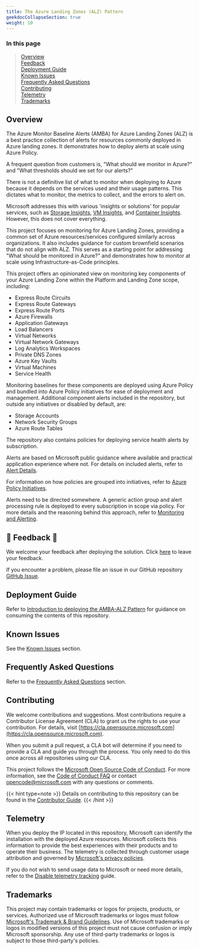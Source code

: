 ```yaml
---
title: The Azure Landing Zones (ALZ) Pattern
geekdocCollapseSection: true
weight: 10
---
```


### In this page

> [Overview](../ALZ-Pattern#overview) </br>
> [Feedback](../ALZ-Pattern#-feedback-) </br>
> [Deployment Guide](../ALZ-Pattern#deployment-guide) </br>
> [Known Issues](../ALZ-Pattern#known-issues) </br>
> [Frequently Asked Questions](../ALZ-Pattern#frequently-asked-questions) </br>
> [Contributing](../ALZ-Pattern#contributing) </br>
> [Telemetry](../ALZ-Pattern#telemetry) </br>
> [Trademarks](../ALZ-Pattern#trademarks) </br>

## Overview

The Azure Monitor Baseline Alerts (AMBA) for Azure Landing Zones (ALZ) is a best practice collection of alerts for resources commonly deployed in Azure landing zones. It demonstrates how to deploy alerts at scale using Azure Policy.

A frequent question from customers is, "What should we monitor in Azure?" and "What thresholds should we set for our alerts?"

There is not a definitive list of what to monitor when deploying to Azure because it depends on the services used and their usage patterns. This dictates what to monitor, the metrics to collect, and the errors to alert on.

Microsoft addresses this with various 'insights or solutions' for popular services, such as [Storage Insights](https://learn.microsoft.com/en-us/azure/storage/common/storage-insights-overview), [VM Insights](https://learn.microsoft.com/en-us/azure/azure-monitor/vm/vminsights-overview), and [Container Insights](https://learn.microsoft.com/en-us/azure/azure-monitor/containers/container-insights-overview). However, this does not cover everything.

This project focuses on monitoring for Azure Landing Zones, providing a common set of Azure resources/services configured similarly across organizations. It also includes guidance for custom brownfield scenarios that do not align with ALZ. This serves as a starting point for addressing "What should be monitored in Azure?" and demonstrates how to monitor at scale using Infrastructure-as-Code principles.

This project offers an opinionated view on monitoring key components of your Azure Landing Zone within the Platform and Landing Zone scope, including:

- Express Route Circuits
- Express Route Gateways
- Express Route Ports
- Azure Firewalls
- Application Gateways
- Load Balancers
- Virtual Networks
- Virtual Network Gateways
- Log Analytics Workspaces
- Private DNS Zones
- Azure Key Vaults
- Virtual Machines
- Service Health

Monitoring baselines for these components are deployed using Azure Policy and bundled into Azure Policy initiatives for ease of deployment and management. Additional component alerts included in the repository, but outside any initiatives or disabled by default, are:

- Storage Accounts
- Network Security Groups
- Azure Route Tables

The repository also contains policies for deploying service health alerts by subscription.

Alerts are based on Microsoft public guidance where available and practical application experience where not. For details on included alerts, refer to [Alert Details](../../Getting-started/Alerts-Details).

For information on how policies are grouped into initiatives, refer to [Azure Policy Initiatives](../../Getting-started/Policy-Initiatives).

Alerts need to be directed somewhere. A generic action group and alert processing rule is deployed to every subscription in scope via policy. For more details and the reasoning behind this approach, refer to [Monitoring and Alerting](../../Getting-started/Monitoring-and-Alerting).

## 📣 Feedback 📣

We welcome your feedback after deploying the solution. Click [here](https://aka.ms/alz/monitor/feedback) to leave your feedback.

If you encounter a problem, please file an issue in our GitHub repository [GitHub Issue](https://github.com/Azure/azure-monitor-baseline-alerts/issues).

## Deployment Guide

Refer to [Introduction to deploying the AMBA-ALZ Pattern](../../HowTo/deploy/Introduction-to-deploying-the-ALZ-Pattern) for guidance on consuming the contents of this repository.

## Known Issues

See the [Known Issues](../../Resources/Known-Issues) section.

## Frequently Asked Questions

Refer to the [Frequently Asked Questions](../../Resources/FAQ) section.

## Contributing

We welcome contributions and suggestions. Most contributions require a Contributor License Agreement (CLA) to grant us the rights to use your contribution. For details, visit [https://cla.opensource.microsoft.com](https://cla.opensource.microsoft.com).

When you submit a pull request, a CLA bot will determine if you need to provide a CLA and guide you through the process. You only need to do this once across all repositories using our CLA.

This project follows the [Microsoft Open Source Code of Conduct](https://opensource.microsoft.com/codeofconduct/). For more information, see the [Code of Conduct FAQ](https://opensource.microsoft.com/codeofconduct/faq/) or contact [opencode@microsoft.com](mailto:opencode@microsoft.com) with any questions or comments.

{{< hint type=note >}}
Details on contributing to this repository can be found in the [Contributor Guide](../../../../contributing).
{{< /hint >}}

## Telemetry

When you deploy the IP located in this repository, Microsoft can identify the installation with the deployed Azure resources. Microsoft collects this information to provide the best experiences with their products and to operate their business. The telemetry is collected through customer usage attribution and governed by [Microsoft's privacy policies](https://www.microsoft.com/trustcenter).

If you do not wish to send usage data to Microsoft or need more details, refer to the [Disable telemetry tracking](../../Howto/Telemetry) guide.

## Trademarks

This project may contain trademarks or logos for projects, products, or services. Authorized use of Microsoft trademarks or logos must follow [Microsoft's Trademark & Brand Guidelines](https://www.microsoft.com/legal/intellectualproperty/trademarks/usage/general). Use of Microsoft trademarks or logos in modified versions of this project must not cause confusion or imply Microsoft sponsorship. Any use of third-party trademarks or logos is subject to those third-party's policies.

